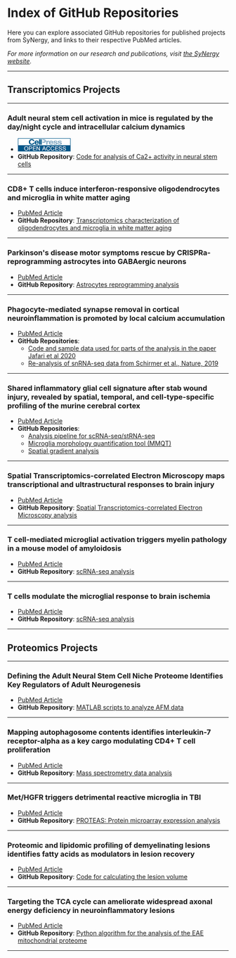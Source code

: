 # Index of GitHub Repositories

Here you can explore associated GitHub repositories for published projects from SyNergy, and links to their respective PubMed articles.

_For more information on our research and publications, visit [the SyNergy website](https://synergy-munich.de/)._

---



## Transcriptomics Projects
---

### **Adult neural stem cell activation in mice is regulated by the day/night cycle and intracellular calcium dynamics**
- [![Alt text](assets/img/thumbnails/t1.png)](https://pubmed.ncbi.nlm.nih.gov/33482084/)
- **GitHub Repository**: [Code for analysis of Ca2+ activity in neural stem cells](https://github.com/SaghatelyanLab/Calcium_analysis_in_NSC)

---

### **CD8+ T cells induce interferon-responsive oligodendrocytes and microglia in white matter aging**
- [PubMed Article](https://pubmed.ncbi.nlm.nih.gov/36280798/)
- **GitHub Repository**: [Transcriptomics characterization of oligodendrocytes and microglia in white matter aging](https://github.com/ISD-SystemsNeuroscience/Aging_Oligos_Microglia)

---

### **Parkinson's disease motor symptoms rescue by CRISPRa‐reprogramming astrocytes into GABAergic neurons**
- [PubMed Article](https://pubmed.ncbi.nlm.nih.gov/35373464/)
- **GitHub Repository**: [Astrocytes reprogramming analysis](https://github.com/theislab/astrocytes_reprogramming_analysis)

---

### **Phagocyte-mediated synapse removal in cortical neuroinflammation is promoted by local calcium accumulation**
- [PubMed Article](https://pubmed.ncbi.nlm.nih.gov/33495636/)
- **GitHub Repositories**:
  - [Code and sample data used for parts of the analysis in the paper Jafari et al 2020](https://github.com/portugueslab/Jafari-et-al-2020)
  - [Re-analysis of snRNA-seq data from Schirmer et al., Nature, 2019](https://github.com/engelsdaniel/schirmer_reanalyzed)

---

### **Shared inflammatory glial cell signature after stab wound injury, revealed by spatial, temporal, and cell-type-specific profiling of the murine cerebral cortex**
- [PubMed Article](https://pubmed.ncbi.nlm.nih.gov/38570482/)
- **GitHub Repositories**:
  - [Analysis pipeline for scRNA-seq/stRNA-seq](https://github.com/NinkovicLab/Koupourtidou-Schwarz-et-al)
  - [Microglia morphology quantification tool (MMQT)](https://github.com/isdneuroimaging/mmqt)
  - [Spatial gradient analysis](https://github.com/simonmfr/SPATA2/tree/publicationCK)

---

### **Spatial Transcriptomics-correlated Electron Microscopy maps transcriptional and ultrastructural responses to brain injury**
- [PubMed Article](https://pubmed.ncbi.nlm.nih.gov/37433806/)
- **GitHub Repository**: [Spatial Transcriptomics-correlated Electron Microscopy analysis](https://github.com/ISD-SystemsNeuroscience/STcEM)

---

### **T cell-mediated microglial activation triggers myelin pathology in a mouse model of amyloidosis**
- [PubMed Article](https://pubmed.ncbi.nlm.nih.gov/38937583/)
- **GitHub Repository**: [scRNA-seq analysis](https://github.com/Ruoqing-feng/AD_inflammation)

---

### **T cells modulate the microglial response to brain ischemia**
- [PubMed Article](https://pubmed.ncbi.nlm.nih.gov/36512388/)
- **GitHub Repository**: [scRNA-seq analysis](https://github.com/Lieszlab/Benakis-et-al.-2022-eLife)

---


 
## Proteomics Projects
---

### **Defining the Adult Neural Stem Cell Niche Proteome Identifies Key Regulators of Adult Neurogenesis**
- [PubMed Article](https://pubmed.ncbi.nlm.nih.gov/32032526/)
- **GitHub Repository**: [MATLAB scripts to analyze AFM data](https://github.com/FranzeLab)

---

### **Mapping autophagosome contents identifies interleukin-7 receptor-alpha as a key cargo modulating CD4+ T cell proliferation**
- [PubMed Article](https://pubmed.ncbi.nlm.nih.gov/36055998/)
- **GitHub Repository**: [Mass spectrometry data analysis](https://github.com/dzhou93/proximity_labelling_pipeline/commit/2e825476556087ae0cff51310556adb278a83d77)

---

### **Met/HGFR triggers detrimental reactive microglia in TBI**
- [PubMed Article](https://pubmed.ncbi.nlm.nih.gov/36577378/)
- **GitHub Repository**: [PROTEAS: Protein microarray expression analysis](https://github.com/Rida-Rehman/PROTEAS)

---

### **Proteomic and lipidomic profiling of demyelinating lesions identifies fatty acids as modulators in lesion recovery**
- [PubMed Article](https://pubmed.ncbi.nlm.nih.gov/34706241/)
- **GitHub Repository**: [Code for calculating the lesion volume](https://github.com/lenkavaculciakova/lesion_volume)

---

### **Targeting the TCA cycle can ameliorate widespread axonal energy deficiency in neuroinflammatory lesions**
- [PubMed Article](https://pubmed.ncbi.nlm.nih.gov/37430025/)
- **GitHub Repository**: [Python algorithm for the analysis of the EAE mitochondrial proteome](https://github.com/engelsdaniel/mitoproteomics)

---
